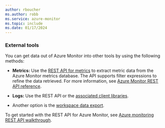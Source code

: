 ```yaml
---
author: rboucher
ms.author: robb
ms.service: azure-monitor
ms.topic: include
ms.date: 01/17/2024
---
```


### External tools

You can get data out of Azure Monitor into other tools by using the following methods:

- **Metrics:** Use the [REST API for metrics](/rest/api/monitor/operation-groups) to extract metric data from the Azure Monitor metrics database. The API supports filter expressions to refine the data retrieved. For more information, see [Azure Monitor REST API reference](/rest/api/monitor/filter-syntax).

- **Logs:** Use the REST API or the [associated client libraries](/rest/api/loganalytics/query/get?tabs=HTTP).
- Another option is the [workspace data export](/azure/azure-monitor/logs/logs-data-export?tabs=portal).

To get started with the REST API for Azure Monitor, see [Azure monitoring REST API walkthrough](/azure/azure-monitor/essentials/rest-api-walkthrough?tabs=portal).

<!-- TODO FINISH THIS SECTION.
- NOTES: Deals with the ingestion pipe and exports data live per workspace. Continuous. 

Use REST API to get the historical data out of the workspace. (2023_01_09 Note new feature coming to that will allow export of historical data.)

TODO Only for Python? And it does metrics too?   NEED TO FIX THIS IN THE CORE DOCS. What REST API?  SHOULD BE IN OVERVIEW. -->
